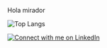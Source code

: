 Hola mirador

![Top Langs](https://github-readme-stats.vercel.app/api/top-langs/?username=rbeltran076&hide_progress=true&theme=dark)

[![Connect with me on LinkedIn](https://img.shields.io/badge/LinkedIn-Connect-blue)](https://www.linkedin.com/in/ronald-beltr%C3%A1n-9b39ba258/)
<!--
**rbeltran076/rbeltran076** is a ✨ _special_ ✨ repository because its `README.md` (this file) appears on your GitHub profile.

Here are some ideas to get you started:

- 🔭 I’m currently working on ...
- 🌱 I’m currently learning ...
- 👯 I’m looking to collaborate on ...
- 🤔 I’m looking for help with ...
- 💬 Ask me about ...
- 📫 How to reach me: ...
- 😄 Pronouns: ...
- ⚡ Fun fact: ...
-->
